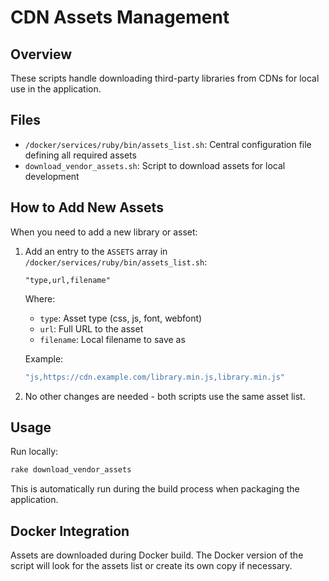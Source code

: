 # CDN Assets Management

## Overview

These scripts handle downloading third-party libraries from CDNs for local use in the application.

## Files

- `/docker/services/ruby/bin/assets_list.sh`: Central configuration file defining all required assets
- `download_vendor_assets.sh`: Script to download assets for local development

## How to Add New Assets

When you need to add a new library or asset:

1. Add an entry to the `ASSETS` array in `/docker/services/ruby/bin/assets_list.sh`:
   ```
   "type,url,filename"
   ```

   Where:
   - `type`: Asset type (css, js, font, webfont)
   - `url`: Full URL to the asset
   - `filename`: Local filename to save as

   Example:
   ```bash
   "js,https://cdn.example.com/library.min.js,library.min.js"
   ```

2. No other changes are needed - both scripts use the same asset list.

## Usage

Run locally:
```bash
rake download_vendor_assets
```

This is automatically run during the build process when packaging the application.

## Docker Integration

Assets are downloaded during Docker build. The Docker version of the script will look for the assets list or create its own copy if necessary.